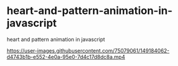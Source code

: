 # heart-and-pattern-animation-in-javascript
heart and pattern animation in javascript


https://user-images.githubusercontent.com/75079061/149184062-d4743b1b-e552-4e0a-95e0-7d4c17d8dc8a.mp4

